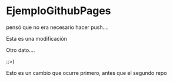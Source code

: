 # EjemploGithubPages

pensó que no era necesario hacer push....

Esta es una modificación

Otro dato....

::>)


Esto es un cambio que ocurre primero, antes que el segundo repo
